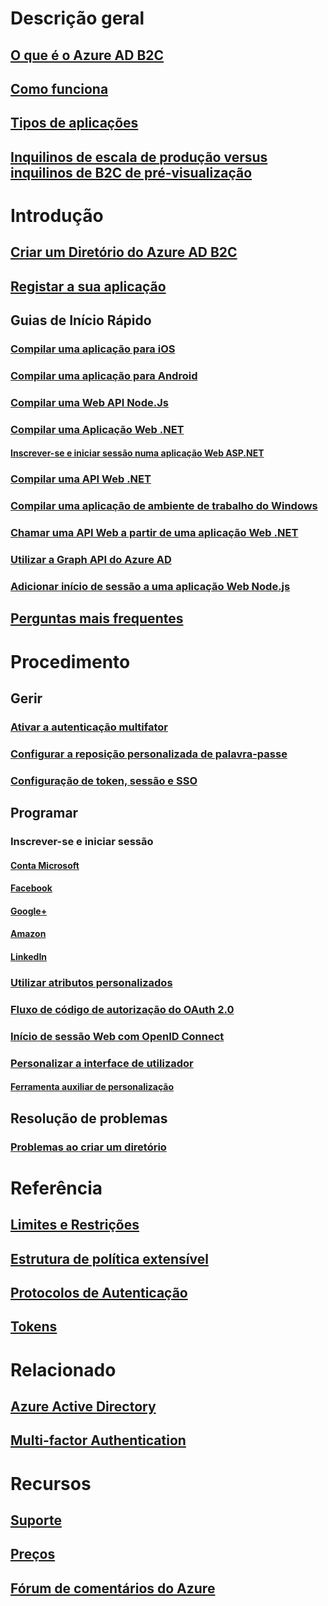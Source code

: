 # Descrição geral
## [O que é o Azure AD B2C](https://azure.microsoft.com/services/active-directory-b2c/)
## [Como funciona](active-directory-b2c-overview.md)
## [Tipos de aplicações](active-directory-b2c-apps.md)
## [Inquilinos de escala de produção versus inquilinos de B2C de pré-visualização](active-directory-b2c-reference-tenant-type.md)

# Introdução
## [Criar um Diretório do Azure AD B2C](active-directory-b2c-get-started.md)
## [Registar a sua aplicação](active-directory-b2c-app-registration.md)
## Guias de Início Rápido
### [Compilar uma aplicação para iOS](active-directory-b2c-devquickstarts-ios.md)
### [Compilar uma aplicação para Android](active-directory-b2c-devquickstarts-android.md)
### [Compilar uma Web API Node.Js](active-directory-b2c-devquickstarts-api-node.md)
### [Compilar uma Aplicação Web .NET](active-directory-b2c-devquickstarts-web-dotnet.md)
#### [Inscrever-se e iniciar sessão numa aplicação Web ASP.NET](active-directory-b2c-devquickstarts-web-dotnet-susi.md)
### [Compilar uma API Web .NET](active-directory-b2c-devquickstarts-api-dotnet.md)
### [Compilar uma aplicação de ambiente de trabalho do Windows](active-directory-b2c-devquickstarts-native-dotnet.md)
### [Chamar uma API Web a partir de uma aplicação Web .NET](active-directory-b2c-devquickstarts-web-api-dotnet.md)
### [Utilizar a Graph API do Azure AD](active-directory-b2c-devquickstarts-graph-dotnet.md)
### [Adicionar início de sessão a uma aplicação Web Node.js](active-directory-b2c-devquickstarts-web-node.md)
## [Perguntas mais frequentes](active-directory-b2c-faqs.md)

# Procedimento
## Gerir
### [Ativar a autenticação multifator](active-directory-b2c-reference-mfa.md)
### [Configurar a reposição personalizada de palavra-passe](active-directory-b2c-reference-sspr.md)
### [Configuração de token, sessão e SSO](active-directory-b2c-token-session-sso.md)
## Programar
### Inscrever-se e iniciar sessão
#### [Conta Microsoft](active-directory-b2c-setup-msa-app.md)
#### [Facebook](active-directory-b2c-setup-fb-app.md)
#### [Google+](active-directory-b2c-setup-goog-app.md)
#### [Amazon](active-directory-b2c-setup-amzn-app.md)
#### [LinkedIn](active-directory-b2c-setup-li-app.md)
### [Utilizar atributos personalizados](active-directory-b2c-reference-custom-attr.md)
### [Fluxo de código de autorização do OAuth 2.0](active-directory-b2c-reference-oauth-code.md)
### [Início de sessão Web com OpenID Connect](active-directory-b2c-reference-oidc.md)
### [Personalizar a interface de utilizador](active-directory-b2c-reference-ui-customization.md)
#### [Ferramenta auxiliar de personalização](active-directory-b2c-reference-ui-customization-helper-tool.md)
## Resolução de problemas
### [Problemas ao criar um diretório](active-directory-b2c-support-create-directory.md)

# Referência
## [Limites e Restrições](active-directory-b2c-limitations.md)
## [Estrutura de política extensível](active-directory-b2c-reference-policies.md)
## [Protocolos de Autenticação](active-directory-b2c-reference-protocols.md)
## [Tokens](active-directory-b2c-reference-tokens.md)

# Relacionado
## [Azure Active Directory](../active-directory/active-directory-whatis.md)
## [Multi-factor Authentication](../multi-factor-authentication/multi-factor-authentication.md)

# Recursos
## [Suporte](active-directory-b2c-support.md)
## [Preços](https://azure.microsoft.com/pricing/details/active-directory-b2c/)
## [Fórum de comentários do Azure](http://feedback.azure.com/forums/169401-azure-active-directory)

<!--HONumber=Nov16_HO2-->


